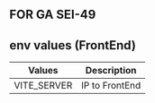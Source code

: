 ## FOR GA SEI-49 

## env values (FrontEnd)
| Values      | Description |
| ----------- | ----------- |
| VITE_SERVER      | IP to FrontEnd     |
